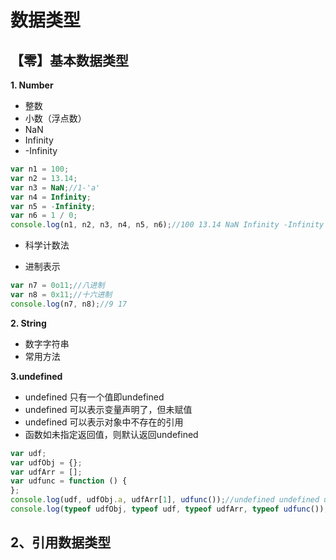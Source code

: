 # 数据类型
## 【零】基本数据类型
**1. Number**
- 整数
- 小数（浮点数）
- NaN
- Infinity
- -Infinity
```js
var n1 = 100;
var n2 = 13.14;
var n3 = NaN;//1-'a'
var n4 = Infinity;
var n5 = -Infinity;
var n6 = 1 / 0;
console.log(n1, n2, n3, n4, n5, n6);//100 13.14 NaN Infinity -Infinity Infinity
```

- 科学计数法

- 进制表示
```js
var n7 = 0o11;//八进制
var n8 = 0x11;//十六进制
console.log(n7, n8);//9 17
```

**2. String**
- 数字字符串
- 常用方法

**3.undefined**
- undefined 只有一个值即undefined
- undefined 可以表示变量声明了，但未赋值
- undefined 可以表示对象中不存在的引用
- 函数如未指定返回值，则默认返回undefined
```js
var udf;
var udfObj = {};
var udfArr = [];
var udfunc = function () {
};
console.log(udf, udfObj.a, udfArr[1], udfunc());//undefined undefined undefined undefined
console.log(typeof udfObj, typeof udf, typeof udfArr, typeof udfunc());//object undefined object undefined
```

## 2、引用数据类型
